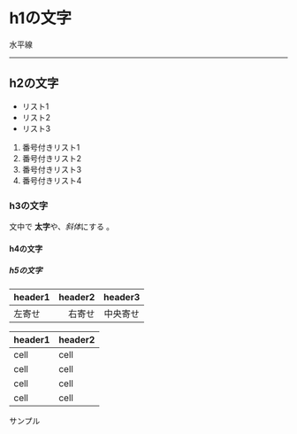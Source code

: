 # h1の文字

水平線

---

## h2の文字

* リスト1
* リスト2
* リスト3

1. 番号付きリスト1
2. 番号付きリスト2
3. 番号付きリスト3
4. 番号付きリスト4

### h3の文字

文中で **太字**や、*斜体*にする 。

#### h4の文字

##### h5の文字

| header1 | header2 | header3 |
|:-----------|------------:|:------------:|
| 左寄せ | 右寄せ | 中央寄せ |

header1 | header2
------- | -------
cell    | cell
cell    | cell
cell    | cell
cell    | cell

サンプル